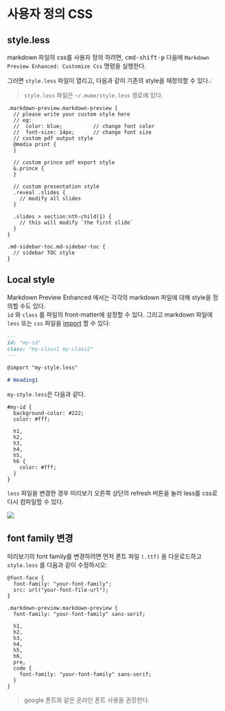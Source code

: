 # 사용자 정의 CSS 

## style.less

markdown 파일의 css를 사용자 정의 하려면, <kbd>cmd-shift-p</kbd> 다음에 `Markdown Preview Enhanced: Customize Css` 명령을 실행한다.

그러면 `style.less` 파일이 열리고, 다음과 같이 기존의 style을 재정의할 수 있다.:

> `style.less` 파일은 `~/.mume/style.less` 경로에 있다.

```less
.markdown-preview.markdown-preview {
  // please write your custom style here
  // eg:
  //  color: blue;          // change font color
  //  font-size: 14px;      // change font size
  // custom pdf output style
  @media print {
  }

  // custom prince pdf export style
  &.prince {
  }

  // custom presentation style
  .reveal .slides {
    // modify all slides
  }

  .slides > section:nth-child(1) {
    // this will modify `the first slide`
  }
}

.md-sidebar-toc.md-sidebar-toc {
  // sidebar TOC style
}
```

## Local style

Markdown Preview Enhanced 에서는 각각의 markdown 파일에 대해 style을 정의할 수도 있다.  
`id` 와 `class` 를 파일의 front-matter에 설정할 수 있다. 그리고 markdown 파일에 `less` 또는 `css` 파일을 [import](file-imports.md) 할 수 있다:

```markdown
---
id: "my-id"
class: "my-class1 my-class2"
---

@import "my-style.less"

# Heading1
```

`my-style.less`은 다음과 같다.

```less
#my-id {
  background-color: #222;
  color: #fff;

  h1,
  h2,
  h3,
  h4,
  h5,
  h6 {
    color: #fff;
  }
}
```

`less` 파일을 변경한 경우 미리보기 오른쪽 상단의 refresh 버튼을 눌러 less를 css로 다시 컴파일할 수 있다.

![](https://cloud.githubusercontent.com/assets/1908863/22716917/c7088ae0-ed5d-11e6-8db9-e1ab035a3a2b.png)

## font family 변경

미리보기의 font family를 변경하려면 먼저 폰트 파일 `(.ttf)` 을 다운로드하고 `style.less` 를 다음과 같이 수정하시오:

```less
@font-face {
  font-family: "your-font-family";
  src: url("your-font-file-url");
}

.markdown-preview.markdown-preview {
  font-family: "your-font-family" sans-serif;

  h1,
  h2,
  h3,
  h4,
  h5,
  h6,
  pre,
  code {
    font-family: "your-font-family" sans-serif;
  }
}
```
> google 폰트와 같은 온라인 폰트 사용을 권장한다.
